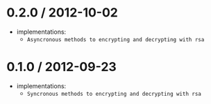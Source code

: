 0.2.0 / 2012-10-02
==================

  * implementations:
	* `Asyncronous methods to encrypting and decrypting with rsa`

0.1.0 / 2012-09-23
==================

  * implementations:
	* `Syncronous methods to encrypting and decrypting with rsa`
	
  